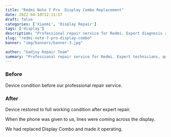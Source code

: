 ```yaml
---
title: "Redmi Note 7 Pro  Display Combo Replacement"
date: 2022-04-10T12:11:17
draft: false
categories: ['Xiaomi', 'Display Repair']
tags: ['display']
description: "Professional repair service for Redmi. Expert diagnosis and quality repairs in Bangalore."
slug: "redmi-note-7-pro-display-combo"
banner: "img/banners/banner-3.jpg"

author: "Gadjoy Repair Team"
summary: "Professional repair service for Redmi. Expert technicians, quality parts, warranty included."
---
```


### Before

Device condition before our professional repair service.

### After

Device restored to full working condition after expert repair.

When the phone was given to us, lines were coming across the display.

We had replaced Display Combo and made it operating.